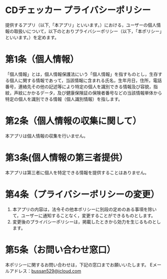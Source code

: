 # CDチェッカー プライバシーポリシー

提供するアプリ（以下,「本アプリ」といいます。）における，ユーザーの個人情報の取扱いについて，以下のとおりプライバシーポリシー（以下，「本ポリシー」といいます。）を定めます。

# 第1条（個人情報）

「個人情報」とは，個人情報保護法にいう「個人情報」を指すものとし，生存する個人に関する情報であって，当該情報に含まれる氏名，生年月日，住所，電話番号，連絡先その他の記述等により特定の個人を識別できる情報及び容貌，指紋，声紋にかかるデータ，及び健康保険証の保険者番号などの当該情報単体から特定の個人を識別できる情報（個人識別情報）を指します。

# 第2条（個人情報の収集に関して）

本アプリは個人情報の収集を行いません。

# 第3条(個人情報の第三者提供）

本アプリは第三者に個人を特定できる情報を提供することはありません。

# 第4条（プライバシーポリシーの変更）

1. 本アプリの内容は，法令その他本ポリシーに別段の定めのある事項を除いて，ユーザーに通知することなく，変更することができるものとします。
2. 変更後のプライバシーポリシーは，掲載したときから効力を生じるものとします。

# 第5条（お問い合わせ窓口）
本ポリシーに関するお問い合わせは，下記の窓口までお願いいたします。
Eメールアドレス：bussan529@icloud.com

